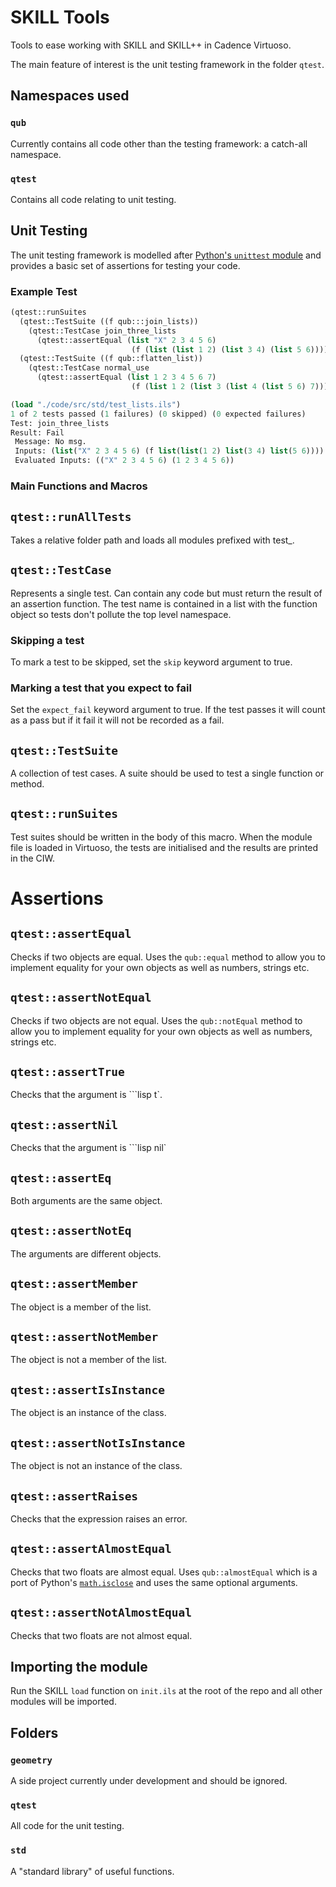 # SKILL Tools

Tools to ease working with SKILL and SKILL++ in Cadence Virtuoso.

The main feature of interest is the unit testing framework in the folder `qtest`.

## Namespaces used
### `qub`
Currently contains all code other than the testing framework: a catch-all namespace.

### `qtest`
Contains all code relating to unit testing.

## Unit Testing

The unit testing framework is modelled after [Python's `unittest` module](https://docs.python.org/3/library/unittest.html) and provides a basic set of assertions for testing your code.

### Example Test

```lisp
(qtest::runSuites
  (qtest::TestSuite ((f qub:::join_lists))
    (qtest::TestCase join_three_lists
      (qtest::assertEqual (list "X" 2 3 4 5 6)
                           (f (list (list 1 2) (list 3 4) (list 5 6))))))
  (qtest::TestSuite ((f qub::flatten_list))
    (qtest::TestCase normal_use
      (qtest::assertEqual (list 1 2 3 4 5 6 7)
                           (f (list 1 2 (list 3 (list 4 (list 5 6) 7))))))))
```

```lisp
(load "./code/src/std/test_lists.ils")
1 of 2 tests passed (1 failures) (0 skipped) (0 expected failures)
Test: join_three_lists
Result: Fail
 Message: No msg.
 Inputs: (list("X" 2 3 4 5 6) (f list(list(1 2) list(3 4) list(5 6))))
 Evaluated Inputs: (("X" 2 3 4 5 6) (1 2 3 4 5 6))
``` 

### Main Functions and Macros

## `qtest::runAllTests`

Takes a relative folder path and loads all modules prefixed with test_.

## `qtest::TestCase`

Represents a single test. Can contain any code but must return the result of an assertion function. The test name is contained in a list with the function object so tests don't pollute the top level namespace.

### Skipping a test

To mark a test to be skipped, set the `skip` keyword argument to true.

### Marking a test that you expect to fail

Set the `expect_fail` keyword argument to true. If the test passes it will count as a pass but if it fail it will not be recorded as a fail.

## `qtest::TestSuite`

A collection of test cases. A suite should be used to test a single function or method.

## `qtest::runSuites`

Test suites should be written in the body of this macro. When the module file is loaded in Virtuoso, the tests are initialised and the results are printed in the CIW.

# Assertions

## `qtest::assertEqual`

Checks if two objects are equal. Uses the `qub::equal` method to allow you to implement equality for your own objects as well as numbers, strings etc.

## `qtest::assertNotEqual`

Checks if two objects are not equal. Uses the `qub::notEqual` method to allow you to implement equality for your own objects as well as numbers, strings etc.

## `qtest::assertTrue`

Checks that the argument is ```lisp t`.

## `qtest::assertNil`

Checks that the argument is ```lisp nil`

## `qtest::assertEq`

Both arguments are the same object.

## `qtest::assertNotEq`

The arguments are different objects.

## `qtest::assertMember`

The object is a member of the list.

## `qtest::assertNotMember`

The object is not a member of the list.

## `qtest::assertIsInstance`

The object is an instance of the class.

## `qtest::assertNotIsInstance`

The object is not an instance of the class.

## `qtest::assertRaises`

Checks that the expression raises an error.

## `qtest::assertAlmostEqual`

Checks that two floats are almost equal. Uses `qub::almostEqual` which is a port of Python's [`math.isclose`](https://docs.python.org/3/library/math.html#math.isclose) and uses the same optional arguments.

## `qtest::assertNotAlmostEqual`

Checks that two floats are not almost equal.

## Importing the module

Run the SKILL `load` function on `init.ils` at the root of the repo and all other modules will be imported.

## Folders

### `geometry`

A side project currently under development and should be ignored.

### `qtest`

All code for the unit testing.

### `std`

A "standard library" of useful functions.
